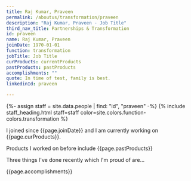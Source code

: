 ```yaml
---
title: Raj Kumar, Praveen
permalink: /aboutus/transformation/praveen
description: "Raj Kumar, Praveen - Job Title"
third_nav_title: Partnerships & Transformation
id: praveen
name: Raj Kumar, Praveen
joinDate: 1970-01-01
function: transformation
jobTitle: Job Title
curProducts: currentProducts
pastProducts: pastProducts
accomplishments: ""
quote: In time of test, family is best.
linkedinId: praveen

---
```


{%- assign staff = site.data.people | find: "id", "praveen" -%}
{% include staff_heading.html staff=staff color=site.colors.function-colors.transformation %}

<p>I joined since {{page.joinDate}} and I am currently working on {{page.curProducts}}.</p>

<p>Products I worked on before include {{page.pastProducts}}</p>

<p>Three things I've done recently which I'm proud of are...</p>
{{page.accomplishments}}
